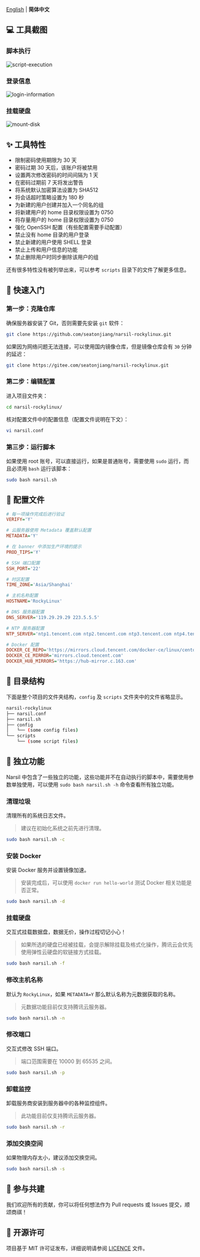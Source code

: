 [English](README.md) | **简体中文**

## 💻 工具截图

### 脚本执行

![script-execution](.github/script-execution.png)

### 登录信息

![login-information](.github/login-information.png)

### 挂载硬盘

![mount-disk](.github/mount-disk.png)

## ✨ 工具特性

-   限制密码使用期限为 30 天
-   密码过期 30 天后，该账户将被禁用
-   设置两次修改密码的时间间隔为 1 天
-   在密码过期前 7 天将发出警告
-   将系统默认加密算法设置为 SHA512
-   将会话超时策略设置为 180 秒
-   为新建的用户创建并加入一个同名的组
-   将新建用户的 home 目录权限设置为 0750
-   将存量用户的 home 目录权限设置为 0750
-   强化 OpenSSH 配置（有些配置需要手动配置）
-   禁止没有 home 目录的用户登录
-   禁止新建的用户使用 SHELL 登录
-   禁止上传和用户信息的功能
-   禁止删除用户时同步删除该用户的组

还有很多特性没有被列举出来，可以参考 `scripts` 目录下的文件了解更多信息。

## 🚀 快速入门

### 第一步：克隆仓库

确保服务器安装了 Git，否则需要先安装 `git` 软件：

```bash
git clone https://github.com/seatonjiang/narsil-rockylinux.git
```

如果因为网络问题无法连接，可以使用国内镜像仓库，但是镜像仓库会有 `30` 分钟的延迟：

```bash
git clone https://gitee.com/seatonjiang/narsil-rockylinux.git
```

### 第二步：编辑配置

进入项目文件夹：

```bash
cd narsil-rockylinux/
```

核对配置文件中的配置信息（配置文件说明在下文）：

```bash
vi narsil.conf
```

### 第三步：运行脚本

如果使用 root 账号，可以直接运行，如果是普通账号，需要使用 `sudo` 运行，而且必须用 `bash` 运行该脚本：

```bash
sudo bash narsil.sh
```

## 📝 配置文件

```ini
# 每一项操作完成后进行验证
VERIFY='Y'

# 云服务器使用 Metadata 覆盖默认配置
METADATA='Y'

# 在 banner 中添加生产环境的提示
PROD_TIPS='Y'

# SSH 端口配置
SSH_PORT='22'

# 时区配置
TIME_ZONE='Asia/Shanghai'

# 主机名称配置
HOSTNAME='RockyLinux'

# DNS 服务器配置
DNS_SERVER='119.29.29.29 223.5.5.5'

# NTP 服务器配置
NTP_SERVER='ntp1.tencent.com ntp2.tencent.com ntp3.tencent.com ntp4.tencent.com ntp5.tencent.com'

# Docker 配置
DOCKER_CE_REPO='https://mirrors.cloud.tencent.com/docker-ce/linux/centos/docker-ce.repo'
DOCKER_CE_MIRROR='mirrors.cloud.tencent.com'
DOCKER_HUB_MIRRORS='https://hub-mirror.c.163.com'
```

## 📂 目录结构

下面是整个项目的文件夹结构，`config` 及 `scripts` 文件夹中的文件省略显示。

```bash
narsil-rockylinux
├── narsil.conf
├── narsil.sh
├── config
│   └── (some config files)
└── scripts
    └── (some script files)
```

## 🔨 独立功能

Narsil 中包含了一些独立的功能，这些功能并不在自动执行的脚本中，需要使用参数单独使用，可以使用 `sudo bash narsil.sh -h` 命令查看所有独立功能。

### 清理垃圾

清理所有的系统日志文件。

> 建议在初始化系统之前先进行清理。

```bash
sudo bash narsil.sh -c
```

### 安装 Docker

安装 Docker 服务并设置镜像加速。

> 安装完成后，可以使用 `docker run hello-world` 测试 Docker 相关功能是否正常。

```bash
sudo bash narsil.sh -d
```

### 挂载硬盘

交互式挂载数据盘，数据无价，操作过程切记小心！

> 如果所选的硬盘已经被挂载，会提示解除挂载及格式化操作，腾讯云会优先使用弹性云硬盘的软链接方式挂载。

```bash
sudo bash narsil.sh -f
```

### 修改主机名称

默认为 `RockyLinux`，如果 `METADATA=Y` 那么默认名称为元数据获取的名称。

> 元数据功能目前仅支持腾讯云服务器。

```bash
sudo bash narsil.sh -n
```

### 修改端口

交互式修改 SSH 端口。

> 端口范围需要在 10000 到 65535 之间。

```bash
sudo bash narsil.sh -p
```

### 卸载监控

卸载服务商安装到服务器中的各种监控组件。

> 此功能目前仅支持腾讯云服务器。

```bash
sudo bash narsil.sh -r
```

### 添加交换空间

如果物理内存太小，建议添加交换空间。

```bash
sudo bash narsil.sh -s
```

## 🤝 参与共建

我们欢迎所有的贡献，你可以将任何想法作为 Pull requests 或 Issues 提交，顺颂商祺！

## 📃 开源许可

项目基于 MIT 许可证发布，详细说明请参阅 [LICENCE](https://github.com/seatonjiang/narsil-rockylinux/blob/main/LICENSE) 文件。
